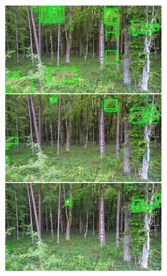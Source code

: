 ![20200526-181427-184432](in/20200526/20200526-181427-184432_0_.jpg)
![20200526-184437-191442](in/20200526/20200526-184437-191442_0_.jpg)
![20200526-191447-194452](in/20200526/20200526-191447-194452_0_.jpg)
